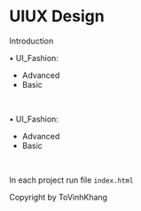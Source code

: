 # UIUX Design
Introduction
<br>

• UI_Fashion:
+ Advanced
+ Basic
<br>

• UI_Fashion:
+ Advanced
+ Basic
<br>

In each project run file 
`
index.html
`

Copyright by ToVinhKhang
